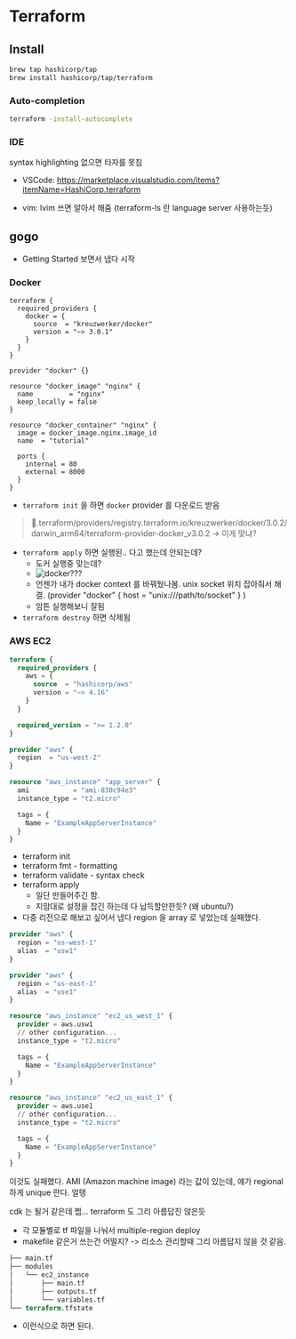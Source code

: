 # Terraform

## Install

```bash
brew tap hashicorp/tap
brew install hashicorp/tap/terraform
```

### Auto-completion

```bash
terraform -install-autocomplete
```

### IDE

syntax highlighting 없으면 타자를 못침

- VSCode: https://marketplace.visualstudio.com/items?itemName=HashiCorp.terraform

- vim: lvim 쓰면 알아서 해줌 (terraform-ls 란 language server 사용하는듯)


## gogo

- Getting Started 보면서 냅다 시작

### Docker

```hcl
terraform {
  required_providers {
    docker = {
      source  = "kreuzwerker/docker"
      version = "~> 3.0.1"
    }
  }
}

provider "docker" {}

resource "docker_image" "nginx" {
  name         = "nginx"
  keep_locally = false
}

resource "docker_container" "nginx" {
  image = docker_image.nginx.image_id
  name  = "tutorial"

  ports {
    internal = 80
    external = 8000
  }
}

```

- `terraform init` 을 하면 `docker` provider 를 다운로드 받음
> .terraform/providers/registry.terraform.io/kreuzwerker/docker/3.0.2/darwin_arm64/terraform-provider-docker_v3.0.2 -> 이게 맞냐?
- `terraform apply` 하면 실행된.. 다고 했는데 안되는데? 
  - 도커 실행중 맞는데?
  - ![docker???](docker-ok.png)
  - 언젠가 내가 docker context 를 바꿔뒀나봄. unix socket 위치 잡아줘서 해결. (provider "docker" { host = "unix:///path/to/socket" } )
  - 암튼 실행해보니 잘됨
- `terraform destroy` 하면 삭제됨

### AWS EC2

```terraform
terraform {
  required_providers {
    aws = {
      source  = "hashicorp/aws"
      version = "~> 4.16"
    }
  }

  required_version = ">= 1.2.0"
}

provider "aws" {
  region  = "us-west-2"
}

resource "aws_instance" "app_server" {
  ami           = "ami-830c94e3"
  instance_type = "t2.micro"

  tags = {
    Name = "ExampleAppServerInstance"
  }
}
```

- terraform init
- terraform fmt - formatting
- terraform validate - syntax check
- terraform apply
  - 일단 만들어주긴 함. 
  - 지맘대로 설정을 잡긴 하는데 다 납득할만한듯? (왜 ubuntu?)
- 다중 리전으로 해보고 싶어서 냅다 region 을 array 로 넣었는데 실패했다.
```terraform
provider "aws" {
  region = "us-west-1"
  alias  = "usw1"
}

provider "aws" {
  region = "us-east-1"
  alias  = "use1"
}

resource "aws_instance" "ec2_us_west_1" {
  provider = aws.usw1
  // other configuration...
  instance_type = "t2.micro"

  tags = {
    Name = "ExampleAppServerInstance"
  }
}

resource "aws_instance" "ec2_us_east_1" {
  provider = aws.use1
  // other configuration...
  instance_type = "t2.micro"

  tags = {
    Name = "ExampleAppServerInstance"
  }
}
```
이것도 실패했다. AMI (Amazon machine image) 라는 값이 있는데, 얘가 regional 하게 unique 란다. 얼탱

cdk 는 될거 같은데 쩝... terraform 도 그리 아름답진 않은듯

- 각 모듈별로 tf 파일을 나눠서 multiple-region deploy
- makefile 같은거 쓰는건 어떨지? -> 리소스 관리할때 그리 아름답지 않을 것 같음.  

```terraform
├── main.tf
├── modules
│   └── ec2_instance
│       ├── main.tf
│       ├── outputs.tf
│       └── variables.tf
└── terraform.tfstate
```

- 이런식으로 하면 된다. 

